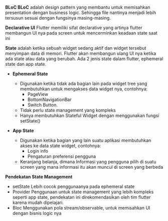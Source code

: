 **BLoC 
BLoC** adalah design pattern yang membantu untuk memisahkan presentation dengan business logic. Sehingga file nantinya menjadi lebih tersusun sesuai dengan fungsinya masing-masing.

**Declarative UI**
Flutter memiliki sifat declarative yang artinya flutter membangun Ul nya pada screen untuk mencerminkan keadaan state saat ini 

**State** adalah ketika sebuah widget sedang aktif dan widget tersebut menyimpan data di memori. Flutter akan membangun ulang Ul nya ketika ada state atau data yang berubah. Ada 2 jenis state dalam flutter, ephemeral state dan app state.
* **Ephemeral State**
  * Digunakan ketika tidak ada bagian lain pada widget tree yang membutuhkan untuk mengakses data widget nya, contohnya: 
    * PageView 
    * BottomNavigationBar 
    * Switch Button. 
  * Tidak perlu state management yang kompleks 
  * Hanya membutuhkan Stateful Widget dengan menggunakan fungsi setState()

* **App State**
  
  * Digunakan ketika bagian yang lain suatu aplikasi membutuhkan akses ke data state widget, contohnya: 
    * Login info 
    * Pengaturan preferensi pengguna 
  * Keranjang belanja, dimana Informasi yang pengguna pilih di suatu screen yang mana informasi itu akan muncul di screen yang berbeda

**Pendekatan State Management**
* setState Lebih cocok penggunaanya pada ephemeral state 
* Provider Penggunaan untuk state management yang lebih kompleks seperti app state, pendekatan ini direkomendasikan oleh tim flutter karena mudah dipelajari.
* Bloc Menggunakan pola stream/observable, untuk memisahkan UI dengan bisnis logic nya
